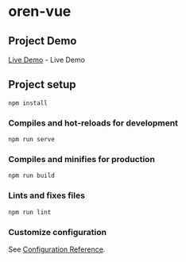 # oren-vue

## Project Demo

[Live Demo](https://www.google.com](https://62e79458c9d37414c3ac8e45--teal-parfait-061648.netlify.app/)) - Live Demo 

## Project setup
```
npm install
```

### Compiles and hot-reloads for development
```
npm run serve
```

### Compiles and minifies for production
```
npm run build
```

### Lints and fixes files
```
npm run lint
```

### Customize configuration
See [Configuration Reference](https://cli.vuejs.org/config/).

